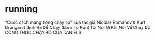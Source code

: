 # running
“Cuộc cách mạng trong chạy bộ” của tác giả Nicolas Romanov & Kurt Brungardt
Sinh Ra Để Chạy (Born To Run) 
Tôi Nói Gì Khi Nói Về Chạy Bộ 
CÔNG THỨC CHẠY BỘ CỦA DANIELS
